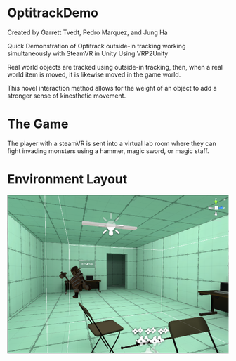# OptitrackDemo
Created by Garrett Tvedt, Pedro Marquez, and Jung Ha

Quick Demonstration of Optitrack outside-in tracking working simultaneously with SteamVR in Unity Using VRP2Unity

Real world objects are tracked using outside-in tracking, then, when a real world item is moved, it is likewise moved in the game world.

This novel interaction method allows for the weight of an object to add a stronger sense of kinesthetic movement.

# The Game
The player with a steamVR is sent into a virtual lab room where they can fight invading monsters using a hammer, magic sword, or magic staff.

# Environment Layout
![Running Image](images/Optitrack1.png)